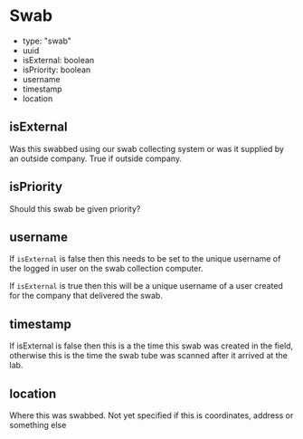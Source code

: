 

# Swab

* type: "swab"
* uuid
* isExternal: boolean
* isPriority: boolean
* username
* timestamp
* location

## isExternal

Was this swabbed using our swab collecting system or was it supplied by an outside company. True if outside company.

## isPriority

Should this swab be given priority?

## username

If `isExternal` is false then this needs to be set to the unique username of the logged in user on the swab collection computer.

If `isExternal` is true then this will be a unique username of a user created for the company that delivered the swab.

## timestamp

If isExternal is false then this is a the time this swab was created in the field, otherwise this is the time the swab tube was scanned after it arrived at the lab.

## location

Where this was swabbed. Not yet specified if this is coordinates, address or something else

